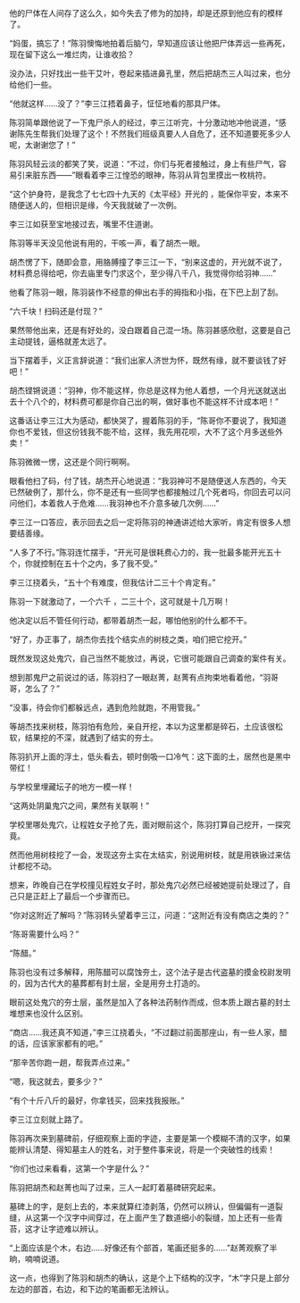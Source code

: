 他的尸体在人间存了这么久，如今失去了修为的加持，却是还原到他应有的模样了。

“妈蛋，搞忘了！”陈羽懊悔地拍着后脑勺，早知道应该让他把尸体弄远一些再死，现在留下这么一堆烂肉，让谁收拾？

没办法，只好找出一些干艾叶，卷起来插进鼻孔里，然后把胡杰三人叫过来，也分给他们一些。

“他就这样……没了？”李三江捂着鼻子，怔怔地看的那具尸体。

陈羽简单跟他说了一下鬼尸杀人的经过，李三江听完，十分激动地冲他说道，“感谢陈先生帮我们处理了这个！不然我们班级真要人人自危了，还不知道要死多少人呢，太谢谢您了！”

陈羽风轻云淡的都笑了笑，说道：“不过，你们与死者接触过，身上有些尸气，容易引来脏东西——”眼看着李三江惶恐的眼神，陈羽从背包里摸出一枚桃符。

“这个护身符，是我念了七七四十九天的《太平经》开光的 ，能保你平安，本来不随便送人的，但相识是缘，今天我就破了一次例。

李三江如获至宝地接过去，嘴里不住道谢。

陈羽等半天没见他说有用的，干咳一声，看了胡杰一眼。

胡杰愣了下，随即会意，用胳膊撞了李三江一下，“别来这虚的，开光就不说了，材料费总得给吧，你去庙里专门求这个，至少得八千八，我觉得你给羽神……”

他看了陈羽一眼，陈羽装作不经意的伸出右手的拇指和小指，在下巴上刮了刮。

“六千块！扫码还是付现？”

果然带他出来，还是有好处的，没白跟着自己混一场。陈羽甚感欣慰，这要是自己主动提钱，逼格就差太远了。

当下摆着手，义正言辞说道：“我们出家人济世为怀，既然有缘，就不要谈钱了好吧！”

胡杰铿锵说道：“羽神，你不能这样，你总是这样为他人着想，一个月光送就送出去十个八个的，材料费可都是你自己出的啊，做好事也不能这样不计成本吧！”

这番话让李三江大为感动，都快哭了，握着陈羽的手，“陈哥你不要说了，我知道你也不爱钱，但这份钱我不能不给，这样，我先用花呗，大不了这个月多送些外卖！”

陈羽微微一愣，这还是个同行啊啊。

眼看他扫了码，付了钱，胡杰开心地说道：“我羽神可不是随便送人东西的，今天已然破例了，那什么，你不是还有一些同学也都接触过几个死者吗，你回去可以问问他们，本着救人于危难……我羽神也不介意多破几次例……”

李三江一口答应，表示回去之后一定将陈羽的神通讲述给大家听，肯定有很多人想要结善缘。

“人多了不行。”陈羽连忙摆手，“开光可是很耗费心力的，我一批最多能开光五十个，你就控制在五十个之内，多了我不受。”

李三江挠着头，“五十个有难度，但我估计二三十个肯定有。”

陈羽一下就激动了，一个六千 ，二三十个，这可就是十几万啊！

他决定以后不管任何行动，都带着胡杰一起，哪怕他别的什么都不干。

“好了，办正事了，胡杰你去找个结实点的树枝之类，咱们把它挖开。”

既然发现这处鬼穴，自己当然不能放过，再说，它很可能跟自己调查的案件有关。

想到那鬼尸之前说过的话，陈羽扫了一眼赵菁，赵菁有点拘束地看着他，“羽哥哥，怎么了？”

“没事，待会你们都躲远点，遇到危险就跑，不用管我。”

等胡杰找来树枝，陈羽怕有危险，亲自开挖，本以为这里都是碎石，土应该很松软，结果挖的不深，就遇到了结实的夯土。

陈羽扒开上面的浮土，低头看去，顿时倒吸一口冷气：这下面的土，居然也是黑中带红！

与学校里埋藏坛子的地方一模一样！

“这两处阴巢鬼穴之间，果然有关联啊！”

学校里哪处鬼穴，让程姓女子抢了先，面对眼前这个，陈羽打算自己挖开，一探究竟。

然而他用树枝挖了一会，发现这夯土实在太结实，别说用树枝，就是用铁锹过来估计都挖不动。

想来，昨晚自己在学校撞见程姓女子时，那处鬼穴必然已经被她提前处理过了，自己只是正赶上了最后一个步骤而已。

“你对这附近了解吗？”陈羽转头望着李三江，问道：“这附近有没有商店之类的？”

“陈哥需要什么吗？”

“陈醋。”

陈羽也没有过多解释，用陈醋可以腐蚀夯土，这个法子是古代盗墓的摸金校尉发明的，因为古代大的墓葬都有封土层，全是用夯土打造的。

眼前这处鬼穴的夯土层，虽然是加入了各种法药制作而成，但本质上跟古墓的封土堆想来也没什么区别。

“商店……我还真不知道，”李三江挠着头，“不过翻过前面那座山，有一些人家，醋的话，应该家家都有的吧。”

“那辛苦你跑一趟，帮我弄点过来。”

“嗯，我这就去，要多少？”

“有个十斤八斤的最好，你拿钱买，回来找我报账。”

李三江立刻就上路了。

陈羽再次来到墓碑前，仔细观察上面的字迹，主要是第一个模糊不清的汉字，如果能辨认清楚、得知墓主人的姓名，对于整件事来说，将是一个突破性的线索！

“你们也过来看看，这第一个字是什么？”

陈羽把胡杰和赵菁也叫了过来，三人一起盯着墓碑研究起来。

墓碑上的字，是刻上去的，本来就算红漆剥落，仍然可以辨认，但偏偏有一道裂缝，从这第一个汉字中间穿过，在上面产生了数道细小的裂缝，加上还有一些青苔，这才让字迹难以辨认。

“上面应该是个木，右边……好像还有个部首，笔画还挺多的……”赵菁观察了半晌，喃喃说道。

这一点，也得到了陈羽和胡杰的确认，这是个上下结构的汉字，“木”字只是上部分左边的部首，右边，和下边的笔画都无法辨认。
